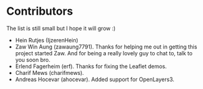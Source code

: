# Contributors

The list is still small but I hope it will grow :)

- Hein Rutjes (IjzerenHein)
- Zaw Win Aung (zawaung7791). Thanks for helping me out in getting this project started Zaw. And for being a really lovely guy to chat to, talk to you soon bro.
- Erlend Fagerheim (erf). Thanks for fixing the Leaflet demos.
- Charif Mews (charifmews).
- Andreas Hocevar (ahocevar). Added support for OpenLayers3.
